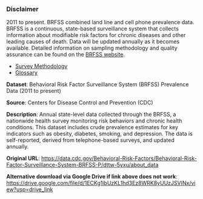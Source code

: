 ### Disclaimer
2011 to present. BRFSS combined land line and cell phone prevalence data. BRFSS is a continuous, state-based surveillance system that collects information about modifiable risk factors for chronic diseases and other leading causes of death. Data will be updated annually as it becomes available. Detailed information on sampling methodology and quality assurance can be found on the [BRFSS website](http://www.cdc.gov/brfss). 
* [Survey Methodology](http://www.cdc.gov/brfss/factsheets/pdf/DBS_BRFSS_survey.pdf) 
* [Glossary](https://data.cdc.gov/Behavioral-Risk-Factors/Behavioral-Risk-Factor-Surveillance-System-BRFSS-H/iuq5-y9ct)

**Dataset**: Behavioral Risk Factor Surveillance System (BRFSS) Prevalence Data (2011 to present)

**Source**: Centers for Disease Control and Prevention (CDC)

**Description**: Annual state-level data collected through the BRFSS, a nationwide health survey monitoring risk behaviors and chronic health conditions. This dataset includes crude prevalence estimates for key indicators such as obesity, diabetes, smoking, and depression. The data is self-reported, derived from telephone-based surveys, and updated annually.

**Original URL**: https://data.cdc.gov/Behavioral-Risk-Factors/Behavioral-Risk-Factor-Surveillance-System-BRFSS-P/dttw-5yxu/about_data 

**Alternative download via Google Drive if link above does not work**: https://drive.google.com/file/d/1ECKg1ibUzKL1hd3Ez8WRK8yUUzJSVINx/view?usp=drive_link 
